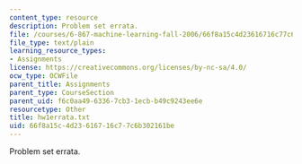 ```yaml
---
content_type: resource
description: Problem set errata.
file: /courses/6-867-machine-learning-fall-2006/66f8a15c4d23616716c77c6b302161be_hw1errata.txt
file_type: text/plain
learning_resource_types:
- Assignments
license: https://creativecommons.org/licenses/by-nc-sa/4.0/
ocw_type: OCWFile
parent_title: Assignments
parent_type: CourseSection
parent_uid: f6c0aa49-6336-7cb3-1ecb-b49c9243ee6e
resourcetype: Other
title: hw1errata.txt
uid: 66f8a15c-4d23-6167-16c7-7c6b302161be
---
```

Problem set errata.